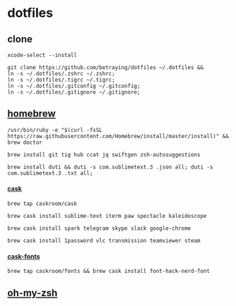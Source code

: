 # dotfiles

## clone
```shell
xcode-select --install
```
```shell
git clone https://github.com/betraying/dotfiles ~/.dotfiles &&
ln -s ~/.dotfiles/.zshrc ~/.zshrc;
ln -s ~/.dotfiles/.tigrc ~/.tigrc;
ln -s ~/.dotfiles/.gitconfig ~/.gitconfig;
ln -s ~/.dotfiles/.gitignore ~/.gitignore;
```

## [homebrew](https://github.com/Homebrew/brew)
```shell
/usr/bin/ruby -e "$(curl -fsSL https://raw.githubusercontent.com/Homebrew/install/master/install)" && brew doctor
```

```shell
brew install git tig hub ccat jq swiftgen zsh-autosuggestions
```

```shell
brew install duti && duti -s com.sublimetext.3 .json all; duti -s com.sublimetext.3 .txt all;
```

#### [cask](https://github.com/Homebrew/homebrew-cask)

```shell
brew tap caskroom/cask
```

```shell
brew cask install sublime-text iterm paw spectacle kaleidoscope
```

```shell
brew cask install spark telegram skype slack google-chrome
```

```shell
brew cask install 1password vlc transmission teamviewer steam
```

#### [cask-fonts](https://github.com/Homebrew/homebrew-cask-fonts)

```shell
brew tap caskroom/fonts && brew cask install font-hack-nerd-font
```

## [oh-my-zsh](https://github.com/robbyrussell/oh-my-zsh)
```shell
sh -c "$(curl -fsSL https://raw.githubusercontent.com/robbyrussell/oh-my-zsh/master/tools/install.sh)"
```

#### [powerlevel9k](https://github.com/bhilburn/powerlevel9k)
```shell
git clone https://github.com/bhilburn/powerlevel9k.git ~/.oh-my-zsh/custom/themes/powerlevel9k
```

## [rbenv](https://github.com/rbenv/rbenv)
```shell
brew install rbenv && rbenv init && curl -fsSL https://github.com/rbenv/rbenv-installer/raw/master/bin/rbenv-doctor | bash
```

## gems
```shell
gem install bundler xcode-install cocoapods fastlane 
```
